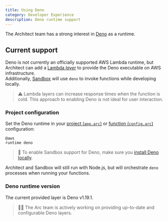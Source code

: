 ```yaml
---
title: Using Deno
category: Developer Experience
description: Deno runtime support
---
```


The Architect team has a strong interest in [Deno](https://deno.land/) as a runtime.

## Current support

Deno is not currently an officially supported AWS Lambda runtime, but Architect can add a [Lambda _layer_](https://docs.aws.amazon.com/lambda/latest/dg/gettingstarted-concepts.html#gettingstarted-concepts-layer) to provide the Deno executable on AWS infrastructure.  
Additionally, [Sandbox](../../reference/cli/sandbox) will use `deno` to invoke functions while developing locally.

> ⚠️  Lambda layers can increase response times when the function is cold. This approach to enabling Deno is not ideal for user interaction.

### Project configuration

Set the Deno runtime in your [project (`app.arc`)](../../reference/project-manifest/aws) or [function (`config.arc`)](../../reference/configuration/function-config) configuration:

```arc
@aws
runtime deno
```

> 🦕  To enable Sandbox support for Deno, make sure you [install Deno locally](https://deno.land/#installation).  

Architect and Sandbox will still run with Node.js, but will orchestrate `deno` processes when running your functions.

### Deno runtime version

The current provided layer is Deno v1.19.1.

> 🧑‍🔬  The Arc team is actively working on providing up-to-date and configurable Deno layers.
